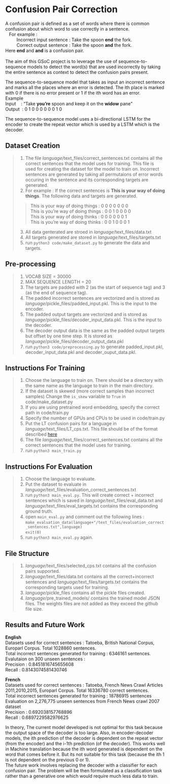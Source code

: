 # Confusion Pair Correction
A confusion pair is defined as a set of words where there is common confusion about which word to use correctly in a sentence. <br>
&nbsp;&nbsp;&nbsp;For example : <br>
&nbsp;&nbsp;&nbsp;&nbsp;&nbsp;&nbsp;&nbsp;&nbsp;&nbsp;Incorrect input sentence    : Take the spoon **end** the fork.<br>
&nbsp;&nbsp;&nbsp;&nbsp;&nbsp;&nbsp;&nbsp;&nbsp;&nbsp;Correct output sentence     : Take the spoon **and** the fork.<br>
Here **end** and **and** is a confusion pair. <br><br>
The aim of this GSoC project is to leverage the use of sequence-to-sequence models to detect the word(s) that are used incorrectly by taking the entire sentence as context to detect the confusion pairs present. <br>

The sequence-to-sequence model that takes as input an incorrect sentence and marks all the places where an error is detected. The ith place is marked with 0 if there is no error present or 1 if the ith word has an error. <br>
Example <br>
Input &nbsp; &nbsp;: “Take **you’re** spoon and keep it on the **widow** pane” <br>
Output &nbsp;:    0         1          0        0       0    0   0    0     1        0 <br>

The sequence-to-sequence model uses a bi-directional LSTM for the encoder to create the repeat vector which is used by a LSTM which is the decoder. <br>

Dataset Creation
------
> 1) The file _language_/text_files/correct_sentences.txt contains all the correct sentences that the model uses for training. This file is used for creating the dataset for the model to train on. Incorrect sentences are generated by taking all permutaions of error words occuring in the sentence and its corresponding targets are generated. 
> 2) For example : If the correct sentences is **This is your way of doing things**. The following data and targets are generated.
> > This is your way of doing things : 0 0 0 0 0 0 0 <br>
> > This is you’re way of doing things : 0 0 1 0 0 0 0 <br>
> > This is your way of doing thinks : 0 0 0 0 0 0 1<br>
> > This is you’re way of doing thinks : 0 0 1 0 0 0 1<br>
> 3) All data genterated are stroed in _language_/text_files/data.txt
> 4) All targets generated are stored in _language_/text_files/targets.txt
> 5) run `python3 code/make_dataset.py` to generate the data and targets.

Pre-processing
------
> 1) VOCAB SIZE = 30000
> 2) MAX SEQUENCE LENGTH = 20
> 3) The targets are padded with 2 (as the start of sequence tag) and 3 (as the end of sequence tag).
> 4) The padded incorrect sentences are vectorized and is stored as  _language_/pickle_files/padded_input.pkl. This is the input to the encoder.
> 5) The padded output targets are vectorized and is stored as  _language_/pickle_files/decoder_input_data.pkl. This is the input to the decoder.
> 6) The decoder output data is the same as the padded output targets but offset by one time step. It is stored as _language_/pickle_files/decoder_output_data.pkl
> 7) run `python3 code/preprocessing.py` to generate padded_input.pkl, decoder_input_data.pkl and decoder_ouput_data.pkl.

Instructions For Training
------

> 1) Choose the language to train on. There should be a directory with the same name as the language to train in the main directory. 
> 2) If the dataset is skewed (more correct samples than incorrect samples) Change the `is_skew` variable to `True` in code/make_dataset.py
> 3) If you are using pretrained word embedding, specify the correct path in code/train.py
> 4) Specify the number of GPUs and CPUs to be used in code/train.py
> 5) Put the LT confusion pairs for a language in _language_/text_files/LT_cps.txt. This file should be of the format described [here](https://github.com/languagetool-org/languagetool/blob/master/languagetool-language-modules/en/src/main/resources/org/languagetool/resource/en/confusion_sets.txt)
> 6) The file _language_/text_files/correct_sentences.txt contains all the correct sentences that the model uses for training.
> 7) run `python3 main_train.py`

Instructions For Evaluation
------
> 1) Choose the language to evaluate.
> 2) Put the dataset to evaluate in _language_/text_files/evaluation_correct_sentences.txt
> 3) run `python3 main_eval.py`. This will create correct + incorrect sentences which is saved in _language_/text_files/eval_data.txt and  _language_/text_files/eval_targets.txt contains the corresponding ground truth.
> 4) open `main_eval.py` and comment out the following lines :
`make_evaluation_data(language+"/text_files/evaluation_correct_sentences.txt",language)` <br>
`exit(0)`
> 5) run `python3 main_eval.py` again.


File Structure
------
> 1) _language_/text_files/selected_cps.txt contains all the confusion pairs supported.
> 2) _language_/text_files/data.txt contains all the correct+incorrect sentences and _language_/text_files/targets.txt contains the corresponding targets used for training.
> 3) _language_/pickle_files contains all the pickle files created.
> 4) _language_/pre_trained_models/ contains the trained model JSON files. The weights files are not added as they exceed the github file size.

Results and Future Work
------
**English** <br>
Datasets used for correct sentences : Tatoeba, British National Corpus, Europarl Corpus. Total 1028860 sentences. <br>
Total incorrect sentences generated for training : 6346161 sentences. <br>
Evalutaion on 300 unseen sentences : <br>
Precision : 0.8451816745655608 <br>
Recall : 0.8143074581430746 <br>

**French** <br>
Datasets used for correct sentences : Tatoeba, French News Crawl Articles 2011,2010,2015, Europarl Corpus. Total 16336780 correct sentences. <br>
Total incorrect sentences generated for training : 18786915 sentences <br>
Evaluation on  2,276,775 unseen sentences from French News crawl 2007 dataset <br>
Precision : 0.692038157768896 <br>
Recall : 0.6897229582976625 <br>

In theory, The current model developed is not optimal for this task because the output space of the decoder is too large. Also, in encoder-decoder models, the ith prediction of the decoder is dependent on the repeat vector (from the encoder) and the i-1th prediction (of the decoder). This works well in Machine translation because the ith word generated is dependent on the word that comes before it. But its not suitable for this task (because the ith 1 is not dependent on the previous 0 or 1).
<br>
The future work involves replacing the decoder with a classifier for each confusion pair. The problem will be then formulated as a classification task rather than a generative one which would require much less data to train. 
